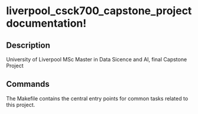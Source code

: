 # liverpool_csck700_capstone_project documentation!

## Description

University of Liverpool MSc Master in Data Sicence and AI, final Capstone Project

## Commands

The Makefile contains the central entry points for common tasks related to this project.

